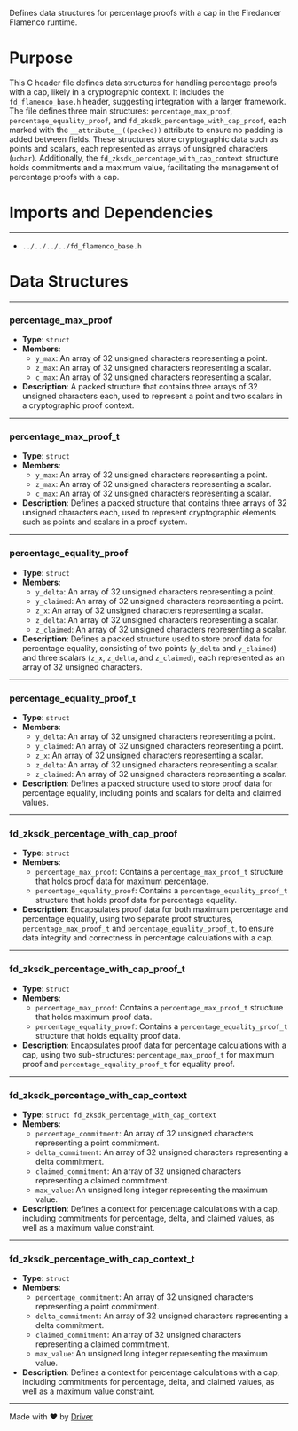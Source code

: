 <!--------------------------------------------------------------------------------->
<!-- IMPORTANT: This file is auto-generated by Driver (https://driver.ai). -------->
<!-- Manual edits may be overwritten on future commits. --------------------------->
<!--------------------------------------------------------------------------------->

Defines data structures for percentage proofs with a cap in the Firedancer Flamenco runtime.

# Purpose
This C header file defines data structures for handling percentage proofs with a cap, likely in a cryptographic context. It includes the `fd_flamenco_base.h` header, suggesting integration with a larger framework. The file defines three main structures: `percentage_max_proof`, `percentage_equality_proof`, and `fd_zksdk_percentage_with_cap_proof`, each marked with the `__attribute__((packed))` attribute to ensure no padding is added between fields. These structures store cryptographic data such as points and scalars, each represented as arrays of unsigned characters (`uchar`). Additionally, the `fd_zksdk_percentage_with_cap_context` structure holds commitments and a maximum value, facilitating the management of percentage proofs with a cap.
# Imports and Dependencies

---
- `../../../../fd_flamenco_base.h`


# Data Structures

---
### percentage\_max\_proof
- **Type**: ``struct``
- **Members**:
    - ``y_max``: An array of 32 unsigned characters representing a point.
    - ``z_max``: An array of 32 unsigned characters representing a scalar.
    - ``c_max``: An array of 32 unsigned characters representing a scalar.
- **Description**: A packed structure that contains three arrays of 32 unsigned characters each, used to represent a point and two scalars in a cryptographic proof context.


---
### percentage\_max\_proof\_t
- **Type**: ``struct``
- **Members**:
    - `y_max`: An array of 32 unsigned characters representing a point.
    - `z_max`: An array of 32 unsigned characters representing a scalar.
    - `c_max`: An array of 32 unsigned characters representing a scalar.
- **Description**: Defines a packed structure that contains three arrays of 32 unsigned characters each, used to represent cryptographic elements such as points and scalars in a proof system.


---
### percentage\_equality\_proof
- **Type**: ``struct``
- **Members**:
    - ``y_delta``: An array of 32 unsigned characters representing a point.
    - ``y_claimed``: An array of 32 unsigned characters representing a point.
    - ``z_x``: An array of 32 unsigned characters representing a scalar.
    - ``z_delta``: An array of 32 unsigned characters representing a scalar.
    - ``z_claimed``: An array of 32 unsigned characters representing a scalar.
- **Description**: Defines a packed structure used to store proof data for percentage equality, consisting of two points (`y_delta` and `y_claimed`) and three scalars (`z_x`, `z_delta`, and `z_claimed`), each represented as an array of 32 unsigned characters.


---
### percentage\_equality\_proof\_t
- **Type**: ``struct``
- **Members**:
    - `y_delta`: An array of 32 unsigned characters representing a point.
    - `y_claimed`: An array of 32 unsigned characters representing a point.
    - `z_x`: An array of 32 unsigned characters representing a scalar.
    - `z_delta`: An array of 32 unsigned characters representing a scalar.
    - `z_claimed`: An array of 32 unsigned characters representing a scalar.
- **Description**: Defines a packed structure used to store proof data for percentage equality, including points and scalars for delta and claimed values.


---
### fd\_zksdk\_percentage\_with\_cap\_proof
- **Type**: ``struct``
- **Members**:
    - `percentage_max_proof`: Contains a `percentage_max_proof_t` structure that holds proof data for maximum percentage.
    - `percentage_equality_proof`: Contains a `percentage_equality_proof_t` structure that holds proof data for percentage equality.
- **Description**: Encapsulates proof data for both maximum percentage and percentage equality, using two separate proof structures, `percentage_max_proof_t` and `percentage_equality_proof_t`, to ensure data integrity and correctness in percentage calculations with a cap.


---
### fd\_zksdk\_percentage\_with\_cap\_proof\_t
- **Type**: ``struct``
- **Members**:
    - `percentage_max_proof`: Contains a `percentage_max_proof_t` structure that holds maximum proof data.
    - `percentage_equality_proof`: Contains a `percentage_equality_proof_t` structure that holds equality proof data.
- **Description**: Encapsulates proof data for percentage calculations with a cap, using two sub-structures: `percentage_max_proof_t` for maximum proof and `percentage_equality_proof_t` for equality proof.


---
### fd\_zksdk\_percentage\_with\_cap\_context
- **Type**: ``struct fd_zksdk_percentage_with_cap_context``
- **Members**:
    - ``percentage_commitment``: An array of 32 unsigned characters representing a point commitment.
    - ``delta_commitment``: An array of 32 unsigned characters representing a delta commitment.
    - ``claimed_commitment``: An array of 32 unsigned characters representing a claimed commitment.
    - ``max_value``: An unsigned long integer representing the maximum value.
- **Description**: Defines a context for percentage calculations with a cap, including commitments for percentage, delta, and claimed values, as well as a maximum value constraint.


---
### fd\_zksdk\_percentage\_with\_cap\_context\_t
- **Type**: ``struct``
- **Members**:
    - `percentage_commitment`: An array of 32 unsigned characters representing a point commitment.
    - `delta_commitment`: An array of 32 unsigned characters representing a delta commitment.
    - `claimed_commitment`: An array of 32 unsigned characters representing a claimed commitment.
    - `max_value`: An unsigned long integer representing the maximum value.
- **Description**: Defines a context for percentage calculations with a cap, including commitments for percentage, delta, and claimed values, as well as a maximum value constraint.



---
Made with ❤️ by [Driver](https://www.driver.ai/)